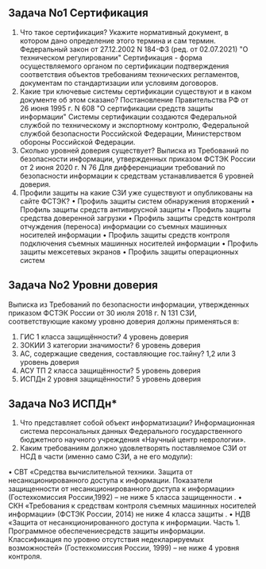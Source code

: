 ## Задача No1 Сертификация
1. Что такое сертификация? Укажите нормативный документ, в котором дано
определение этого термина и сам термин.
Федеральный закон от 27.12.2002 N 184-ФЗ (ред. от 02.07.2021) "О техническом регулировании"
Сертификация - форма осуществляемого органом по сертификации подтверждения соответствия
объектов требованиям технических регламентов, документам по стандартизации или условиям
договоров.
2. Какие три ключевые системы сертификации существуют и в каком документе об этом
сказано?
Постановление Правительства РФ от 26 июня 1995 г. N 608 "О сертификации средств защиты
информации"
Системы сертификации создаются Федеральной службой по техническому и экспортному
контролю, Федеральной службой безопасности Российской Федерации, Министерством обороны
Российской Федерации.
3. Сколько уровней доверия существует?
Выписка из Требований по безопасности информации, утвержденных приказом ФСТЭК России от
2 июня 2020 г. N 76
Для дифференциации требований по безопасности информации к средствам устанавливается 6
уровней доверия.
4. Профили защиты на какие СЗИ уже существуют и опубликованы на сайте ФСТЭК?
• Профиль защиты систем обнаружения вторжений
• Профиль защиты средств антивирусной защиты
• Профиль защиты средства доверенной загрузки
• Профиль защиты средств контроля отчуждения (переноса) информации со съемных
машинных носителей информации
• Профиль защиты средств контроля подключения съемных машинных носителей информации
• Профиль защиты межсетевых экранов
• Профиль защиты операционных систем

## Задача No2 Уровни доверия
Выписка из Требований по безопасности информации, утвержденных приказом ФСТЭК России от
30 июля 2018 г. N 131
СЗИ, соответствующие какому уровню доверия должны применяться в:
1. ГИС 1 класса защищённости? 4 уровень доверия
2. ЗОКИИ 3 категории значимости? 6 уровень доверия
3. АС, содержащие сведения, составляющие гос.тайну? 1,2 или 3 уровень доверия
4. АСУ ТП 2 класса защищённости? 5 уровень доверия
5. ИСПДн 2 уровня защищённости? 5 уровень доверия

## Задача No3 ИСПДн*
1. Что представляет собой объект информатизации?
Информационная система персональных данных Федерального государственного
бюджетного научного учреждения «Научный центр неврологии».
2. Каким требованиям должно удовлетворять поставляемое СЗИ от НСД в части (именно
само СЗИ, а не его модули):

• СВТ «Средства вычислительной техники. Защита от несанкционированного доступа к
информации. Показатели защищенности от несанкционированного доступа к
информации» (Гостехкомиссия России,1992) – не ниже 5 класса защищенности .
• СКН «Требования к средствам контроля съемных машинных носителей информации»
(ФСТЭК России, 2014) не ниже 4 класса защиты .
• НДВ «Защита от несанкционированного доступа к информации. Часть 1.
Программное обеспечениесредств защиты информации. Классификация по уровню
отсутствия недекларируемых возможностей» (Гостехкомиссия России, 1999) – не
ниже 4 уровня контроля.